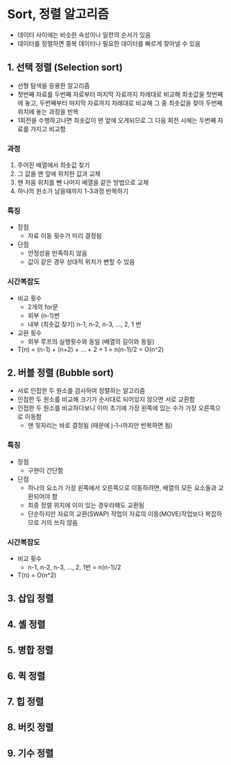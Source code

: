 # Sort, 정렬 알고리즘
- 데이터 사이에는 비슷한 속성이나 일련의 순서가 있음
- 데이터를 정렬하면 중복 데이터나 필요한 데이터를 빠르게 찾아낼 수 있음

## 1. 선택 정렬 (Selection sort)
- 선형 탐색을 응용한 알고리즘
- 첫번째 자료를 두번째 자료부터 마지막 자료까지 차례대로 비교해 최솟값을 첫번째에 놓고, 두번째부터 마지막 자료까지 차례대로 비교해 그 중 최솟값을 찾아 두번째 위치에 놓는 과정을 반복
- 1회전을 수행하고나면 최솟값이 맨 앞에 오게되므로 그 다음 회전 시에는 두번째 자료를 가지고 비교함

### 과정
1. 주어진 배열에서 최솟값 찾기
2. 그 값을 맨 앞에 위치한 값과 교체
3. 맨 처음 위치를 뺀 나머지 배열을 같은 방법으로 교체
4. 하나의 원소가 남을때까지 1-3과정 반복하기 

### 특징
- 장점
  - 자료 이동 횟수가 미리 결정됨
- 단점
  - 안정성을 만족하지 않음
  - 값이 같은 경우 상대적 위치가 변할 수 있음

### 시간복잡도
- 비교 횟수
  - 2개의 for문
  - 외부 (n-1)번
  - 내부 (최솟값 찾기) n-1, n-2, n-3, ..., 2, 1 번
- 교환 횟수
  - 외부 루프의 실행횟수와 동일 (배열의 길이와 동일)
- T(n) = (n-1) + (n+2) + ... + 2 + 1 = n(n-1)/2 = O(n^2)

## 2. 버블 정렬 (Bubble sort)
- 서로 인접한 두 원소를 검사하여 정렬하는 알고리즘
- 인접한 두 원소를 비교해 크기가 순서대로 되어있지 않으면 서로 교환함
- 인접한 두 원소를 비교하다보니 이미 초기에 가장 왼쪽에 있는 수가 가장 오른쪽으로 이동함
  - 맨 뒷자리는 바로 결정됨 (때문에 j-1-i까지만 반복하면 됨) 

### 특징
- 장점
  - 구현이 간단함
- 단점
  - 하나의 요소가 가장 왼쪽에서 오른쪽으로 이동하려면, 배열의 모든 요소들과 교환되어야 함
  - 최종 정렬 위치에 이미 있는 경우라해도 교환됨
  - 단순하지만 자료의 교환(SWAP) 작업이 자료의 이동(MOVE)작업보다 복잡하므로 거의 쓰지 않음

### 시간복잡도
- 비교 횟수
  - n-1, n-2, n-3, ..., 2, 1번 = n(n-1)/2
- T(n) = O(n^2) 

## 3. 삽입 정렬

## 4. 셸 정렬

## 5. 병합 정렬

## 6. 퀵 정렬

## 7. 힙 정렬

## 8. 버킷 정렬

## 9. 기수 정렬
